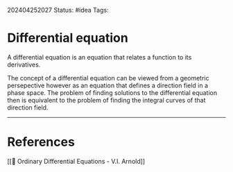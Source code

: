 202404252027
Status: #idea
Tags:

# Differential equation

A differential equation is an equation that relates a function to its derivatives.

The concept of a differential equation can be viewed from a geometric persepective however as an equation that defines a direction field in a phase space. The problem of finding solutions to the differential equation then is equivalent to the problem of finding the integral curves of that direction field.

___
# References
[[📕 Ordinary Differential Equations - V.I. Arnold]]